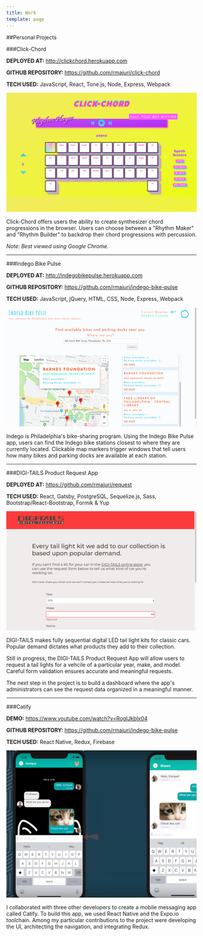 ```yaml
---
title: Work
template: page
---
```


##Personal Projects

###Click-Chord

**DEPLOYED AT:** <http://clickchord.herokuapp.com>

**GITHUB REPOSITORY:** <https://github.com/rmajuri/click-chord>

**TECH USED:** JavaScript, React, Tone.js, Node, Express, Webpack

![A screen shot of the Click-Chord app.](./click-chord.png)

Click-Chord offers users the ability to create synthesizer chord progressions in the browser. Users can choose between a "Rhythm Maker" and "Rhythm Builder" to backdrop their chord progressions with percussion.

_Note: Best viewed using Google Chrome._

---

###Indego Bike Pulse

**DEPLOYED AT:** <http://indegobikepulse.herokuapp.com>

**GITHUB REPOSITORY:** <https://github.com/rmajuri/indego-bike-pulse>

**TECH USED:** JavaScript, jQuery, HTML, CSS, Node, Express, Webpack

![A screen shot of the Indeo Bike Pulse App.](./indego-bike-pulse.png)

Indego is Philadelphia's bike-sharing program. Using the Indego Bike Pulse app, users can find the Indego bike stations closest to where they are currently located. Clickable map markers trigger windows that tell users how many bikes and parking docks are available at each station.

---

###DIGI-TAILS Product Request App

**DEPLOYED AT:** <https://github.com/rmajuri/request>

**TECH USED:** React, Gatsby, PostgreSQL, Sequelize.js, Sass, Bootstrap/React-Bootstrap, Formik & Yup

![A screen shot of the DIGI-TAILS Request App.](./digitails-request-app.png)

DIGI-TAILS makes fully sequential digital LED tail light kits for classic cars. Popular demand dictates what products they add to their collection.

Still in progress, the DIGI-TAILS Product Request App will allow users to request a tail lights for a vehcile of a particular year, make, and model. Careful form validation ensures accurate and meaningful requests.

The next step in the project is to build a dashboard where the app's administrators can see the request data organized in a meaningful manner.

---

###Catify

**DEMO:** <https://www.youtube.com/watch?v=RogIJkblx04>

**GITHUB REPOSITORY:** <https://github.com/rmajuri/indego-bike-pulse>

**TECH USED:** React Native, Redux, Firebase

![A screen shot of the Catify app.](./catify.png)

I collaborated with three other developers to create a mobile messaging app called Catify. To build this app, we used React Native and the Expo.io toolchain. Among my particular contributions to the project were developing the UI, architecting the navigation, and integrating Redux.
